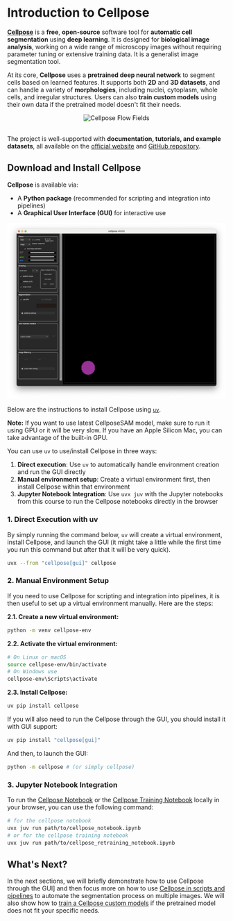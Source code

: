 # Introduction to Cellpose

[**Cellpose**](https://www.cellpose.org) is a **free**, **open-source** software tool for **automatic cell segmentation** using **deep learning**. It is designed for **biological image analysis**, working on a wide range of microscopy images without requiring parameter tuning or extensive training data. It is a generalist image segmentation tool.

At its core, **Cellpose** uses a **pretrained deep neural network** to segment cells based on learned features. It supports both **2D** and **3D datasets**, and can handle a variety of **morphologies**, including nuclei, cytoplasm, whole cells, and irregular structures. Users can also **train custom models** using their own data if the pretrained model doesn't fit their needs.

<div align="center">
    <img src="https://media.springernature.com/full/springer-static/image/art%3A10.1038%2Fs41592-020-01018-x/MediaObjects/41592_2020_1018_Fig1_HTML.png?as=webp" alt="Cellpose Flow Fields" width="600">
</div>

<br>

The project is well-supported with **documentation, tutorials, and example datasets**, all available on the [official website](https://www.cellpose.org) and [GitHub repository](https://github.com/MouseLand/cellpose).

## Download and Install Cellpose

**Cellpose** is available via:

* A **Python package** (recommended for scripting and integration into pipelines)
* A **Graphical User Interface (GUI)** for interactive use

<div align="center">
    <img src="../../../_static/images/cellpose/starting_window.png" alt="Cellpose GUI" width="600">
</div>

Below are the instructions to install Cellpose using [`uv`](https://docs.astral.sh/uv/).

<p class="alert alert-warning">
    <strong>Note:</strong> If you want to use latest CellposeSAM model, make sure to run it using GPU or it will be very slow. If you have an Apple Silicon Mac, you can take advantage of the built-in GPU.
</p>

You can use `uv` to use/install Cellpose in three ways:

1. **Direct execution**: Use `uv` to automatically handle environment creation and run the GUI directly
2. **Manual environment setup**: Create a virtual environment first, then install Cellpose within that environment
3. **Jupyter Notebook Integration**: Use `uvx juv` with the Jupyter notebooks from this course to run the Cellpose notebooks directly in the browser

### 1. Direct Execution with uv

By simply running the command below, `uv` will create a virtual environment, install Cellpose, and launch the GUI (it might take a little while the first time you run this command but after that it will be very quick).

```bash
uvx --from "cellpose[gui]" cellpose
```

### 2. Manual Environment Setup

If you need to use Cellpose for scripting and integration into pipelines, it is then useful to set up a virtual environment manually. Here are the steps:

**2.1. Create a new virtual environment:**

```bash
python -m venv cellpose-env
```

**2.2. Activate the virtual environment:**

```bash
# On Linux or macOS
source cellpose-env/bin/activate
# On Windows use 
cellpose-env\Scripts\activate
```

**2.3. Install Cellpose:**

```bash
uv pip install cellpose
```

If you will also need to run the Cellpose through the GUI, you should install it with GUI support:

```bash
uv pip install "cellpose[gui]"
```

And then, to launch the GUI:

```bash
python -m cellpose # (or simply cellpose)
```

### 3. Jupyter Notebook Integration

To run the [Cellpose Notebook](cellpose_notebook.ipynb) or the [Cellpose Training Notebook](cellpose_retraining_notebook.ipynb) locally in your browser, you can use the following command:

```bash
# for the cellpose notebook
uvx juv run path/to/cellpose_notebook.ipynb
# or for the cellpose training notebook
uvx juv run path/to/cellpose_retraining_notebook.ipynb
```

## What's Next?

In the next sections, we will briefly demonstrate how to use Cellpose through the GUI] and then focus more on how to use [Cellpose in scripts and pipelines](cellpose_notebook.ipynb) to automate the segmentation process on multiple images. We will also show how to [train a Cellpose custom models](cellpose_retraining_notebook.ipynb) if the pretrained model does not fit your specific needs.
